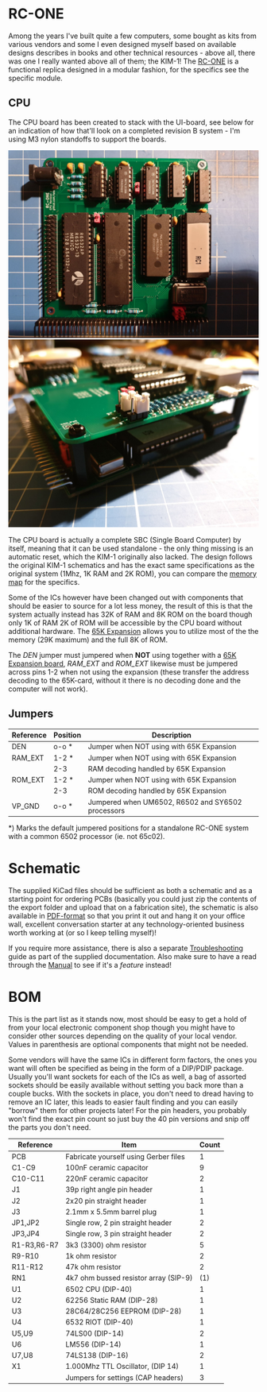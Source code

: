 # RC-ONE

Among the years I've built quite a few computers, some bought as kits from various vendors and some I even designed myself based on available designs describes in books and other technical resources - above all, there was one I really wanted above all of them; the KIM-1! The [RC-ONE](https://github.com/tebl/RC-ONE) is a functional replica designed in a modular fashion, for the specifics see the specific module.

## CPU
The CPU board has been created to stack with the UI-board, see below for an indication of how that'll look on a completed revision B system - I'm using M3 nylon standoffs to support the boards.

![Assembled CPU Board](https://github.com/tebl/RC-ONE/raw/master/RC1%20CPU/gallery/2019-10-24%2020.31.04.jpg)
![Stacked boards](https://github.com/tebl/RC-ONE/raw/master/gallery/2019-10-24%2020.45.34.jpg)

The CPU board is actually a complete SBC (Single Board Computer) by itself, meaning that it can be used standalone - the only thing missing is an automatic reset, which the KIM-1 originally also lacked. The design follows the original KIM-1 schematics and has the exact same specifications as the original system (1Mhz, 1K RAM and 2K ROM), you can compare the [memory map](https://github.com/tebl/RC-ONE/raw/master/documentation/memory_map.pdf) for the specifics.

Some of the ICs however have been changed out with components that should be easier to source for a lot less money, the result of this is that the system actually instead has 32K of RAM and 8K ROM on the board though only 1K of RAM 2K of ROM will be accessible by the CPU board without additional hardware. The [65K Expansion](https://github.com/tebl/RC-ONE/tree/master/RC1%2065K%20Expansion) allows you to utilize most of the the memory (29K maximum) and the full 8K of ROM.

The *DEN* jumper must jumpered when **NOT** using together with a [65K Expansion board](https://github.com/tebl/RC-ONE/tree/master/RC1%2065K%20Expansion), *RAM_EXT* and *ROM_EXT* likewise must be jumpered across pins 1-2 when not using the expansion (these transfer the address decoding to the 65K-card, without it there is no decoding done and the computer will not work).


## Jumpers
| Reference | Position | Description                                       |
| --------- | -------- | ------------------------------------------------  |
| DEN       | o-o *    | Jumper when NOT using with 65K Expansion          |
| RAM_EXT   | 1-2 *    | Jumper when NOT using with 65K Expansion          |
|           | 2-3      | RAM decoding handled by 65K Expansion             |
| ROM_EXT   | 1-2 *    | Jumper when NOT using with 65K Expansion          |
|           | 2-3      | ROM decoding handled by 65K Expansion             |
| VP_GND    | o-o *    | Jumpered when UM6502, R6502 and SY6502 processors |

\*) Marks the default jumpered positions for a standalone RC-ONE system with a common 6502 processor (ie. not 65c02).


# Schematic
The supplied KiCad files should be sufficient as both a schematic and as a starting point for ordering PCBs (basically you could just zip the contents of the export folder and upload that on a fabrication site), the schematic is also available in [PDF-format](https://github.com/tebl/RC-ONE/raw/master/RC1%20CPU/export/RC1%20CPU.pdf) so that you print it out and hang it on your office wall, excellent conversation starter at any technology-oriented business worth working at (or so I keep telling myself)!

If you require more assistance, there is also a separate [Troubleshooting](https://github.com/tebl/RC-ONE/blob/master/documentation/Troubleshooting.md) guide as part of the supplied documentation. Also make sure to have a read through the [Manual](https://github.com/tebl/RC-ONE/blob/master/documentation/Manual.md) to see if it's a *feature* instead!


# BOM
This is the part list as it stands now, most should be easy to get a hold of from your local electronic component shop though you might have to consider other sources depending on the quality of your local vendor. Values in parenthesis are optional components that might not be needed.

Some vendors will have the same ICs in different form factors, the ones you want will often be specified as being in the form of a DIP/PDIP package. Usually you'll want sockets for each of the ICs as well, a bag of assorted sockets should be easily available without setting you back more than a couple bucks. With the sockets in place, you don't need to dread having to remove an IC later, this leads to easier fault finding and you can easily "borrow" them for other projects later! For the pin headers, you probably won't find the exact pin count so just buy the 40 pin versions and snip off the parts you don't need.

| Reference    | Item                                  | Count |
| ------------ | ------------------------------------- | ----- |
| PCB          | Fabricate yourself using Gerber files |     1 |
| C1-C9        | 100nF ceramic capacitor               |     9 |
| C10-C11      | 220nF ceramic capacitor               |     2 |
| J1           | 39p right angle pin header            |     1 |
| J2           | 2x20 pin straight header              |     1 |
| J3           | 2.1mm x 5.5mm barrel plug             |     1 |
| JP1,JP2      | Single row, 2 pin straight header     |     2 |
| JP3,JP4      | Single row, 3 pin straight  header    |     2 |
| R1-R3,R6-R7  | 3k3 (3300) ohm resistor               |     5 |
| R9-R10       | 1k ohm resistor                       |     2 |
| R11-R12      | 47k ohm resistor                      |     2 |
| RN1          | 4k7 ohm bussed resistor array (SIP-9) |    (1)|
| U1           | 6502 CPU (DIP-40)                     |     1 |
| U2           | 62256 Static RAM (DIP-28)             |     1 |
| U3           | 28C64/28C256 EEPROM (DIP-28)          |     1 |
| U4           | 6532 RIOT (DIP-40)                    |     1 |
| U5,U9        | 74LS00 (DIP-14)                       |     2 |
| U6           | LM556 (DIP-14)                        |     1 |
| U7,U8        | 74LS138 (DIP-16)                      |     2 |
| X1           | 1.000Mhz TTL Oscillator, (DIP 14)     |     1 |
|              | Jumpers for settings (CAP headers)    |     3 |
